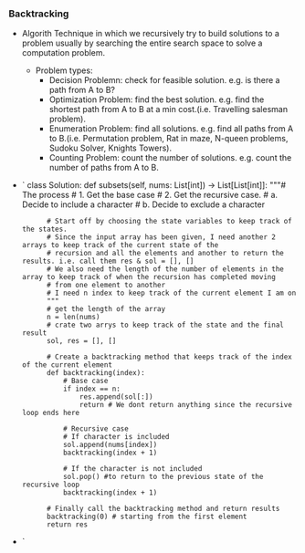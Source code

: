 ### Backtracking

- Algorith Technique in which we recursively try to build solutions to a problem usually by searching the entire search space to solve a computation problem.
  - Problem types:
    - Decision Problemn: check for feasible solution. e.g. is there a path from A to B?
    - Optimization Problem: find the best solution. e.g. find the shortest path from A to B at a min cost.(i.e. Travelling salesman problem).
    - Enumeration Problem: find all solutions. e.g. find all paths from A to B.(i.e. Permutation problem, Rat in maze, N-queen problems, Sudoku Solver, Knights Towers).
    - Counting Problem: count the number of solutions. e.g. count the number of paths from A to B.
- `
    class Solution:
        def subsets(self, nums: List[int]) -> List[List[int]]:
            """# The process
            # 1. Get the base case
            # 2. Get the recursive case.
            #   a. Decide to include a character
            #   b. Decide to exclude a character

            # Start off by choosing the state variables to keep track of the states.
            # Since the input array has been given, I need another 2 arrays to keep track of the current state of the
            # recursion and all the elements and another to return the results. i.e. call them res & sol = [], []
            # We also need the length of the number of elements in the array to keep track of when the recursion has completed moving
            # from one element to another
            # I need n index to keep track of the current element I am on
            """
            # get the length of the array
            n = len(nums)
            # crate two arrys to keep track of the state and the final result
            sol, res = [], []

            # Create a backtracking method that keeps track of the index of the current element
            def backtracking(index):
                # Base case 
                if index == n:
                    res.append(sol[:])
                    return # We dont return anything since the recursive loop ends here
            
                # Recursive case
                # If character is included
                sol.append(nums[index])
                backtracking(index + 1)

                # If the character is not included
                sol.pop() #to return to the previous state of the recursive loop
                backtracking(index + 1)

            # Finally call the backtracking method and return results
            backtracking(0) # starting from the first element
            return res
- `